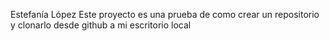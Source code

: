 Estefanía López
Este proyecto es una prueba de como crear un repositorio y clonarlo desde github a mi escritorio local